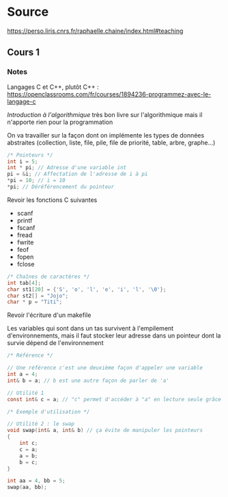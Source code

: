 # Source

<https://perso.liris.cnrs.fr/raphaelle.chaine/index.html#teaching>

## Cours 1

### Notes

Langages C et C++, plutôt C++ : <https://openclassrooms.com/fr/courses/1894236-programmez-avec-le-langage-c>

*Introduction à l'algorithmique* très bon livre sur l'algorithmique mais il n'apporte rien pour la programmation

On va travailler sur la façon dont on implémente les types de données abstraites (collection, liste, file, pile, file de priorité, table, arbre, graphe...)

```c
/* Pointeurs */
int i = 5;
int * pi; // Adresse d'une variable int
pi = &i; // Affectation de l'adresse de i à pi
*pi = 10; // i = 10
*pi; // Déréférencement du pointeur
```

Revoir les fonctions C suivantes

- scanf
- printf
- fscanf
- fread
- fwrite
- feof
- fopen
- fclose

```c
/* Chaînes de caractères */
int tab[4];
char st1[20] = {'S', 'o', 'l', 'e', 'i', 'l', '\0'};
char st2[] = "Jojo";
char * p = "Titi";
```

Revoir l'écriture d'un makefile

Les variables qui sont dans un tas survivent à l'empilement d'environnements, mais il faut stocker leur adresse dans un pointeur dont la survie dépend de l'environnement

```c
/* Référence */

// Une référence c'est une deuxième façon d'appeler une variable
int a = 4;
int& b = a; // b est une autre façon de parler de 'a'

// Utilité 1
const int& c = a; // "c" permet d'accéder à "a" en lecture seule grâce au mot clé "const"

```

```c
/* Exemple d'utilisation */

// Utilité 2 : le swap
void swap(int& a, int& b) // ça évite de manipuler les pointeurs
{
    int c;
    c = a;
    a = b;
    b = c;
}

int aa = 4, bb = 5;
swap(aa, bb);

```
